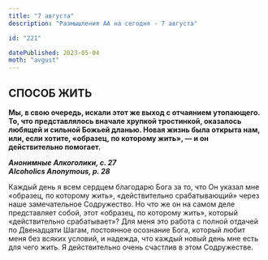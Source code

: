 ```yaml
---
title: "7 августа"
description: "Размышления АА на сегодня - 7 августа"

id: "221"

datePublished: 2023-05-04
moth: "avgust"
---
```


## СПОСОБ ЖИТЬ

**Мы, в свою очередь, искали этот же выход с отчаянием утопающего. То, что
представлялось вначале хрупкой тростинкой, оказалось любящей и сильной Божьей
дланью. Новая жизнь была открыта нам, или, если хотите, «образец, по которому
жить», — и он действительно помогает.**

**_Анонимные Алкоголики, с. 27  
Alcoholics Anonymous, p. 28_**

Каждый день я всем сердцем благодарю Бога за то, что Он указал мне «образец,
по которому жить», «действительно срабатывающий» через наше замечательное
Содружество. Но что же он на самом деле представляет собой, этот «образец, по
которому жить», который «действительно срабатывает»? Для меня это работа с
полной отдачей по Двенадцати Шагам, постоянное осознание Бога, который любит
меня без всяких условий, и надежда, что каждый новый день мне есть для чего
жить. Я действительно очень счастлив в этом Содружестве.
